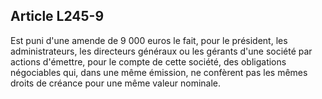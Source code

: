 Article L245-9
----
Est puni d'une amende de 9 000 euros le fait, pour le président, les
administrateurs, les directeurs généraux ou les gérants d'une société par
actions d'émettre, pour le compte de cette société, des obligations négociables
qui, dans une même émission, ne confèrent pas les mêmes droits de créance pour
une même valeur nominale.
